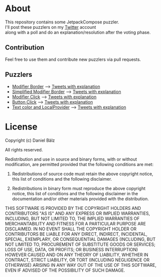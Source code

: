 # About
This repository contains some JetpackCompose puzzler.  
I'll post these puzzlers on my [Twitter](https://twitter.com/dbaelz) account  
along with a poll and do an explanation/resolution after the voting phase.

## Contribution
Feel free to use them and contribute new puzzlers via pull requests.

## Puzzlers
- [Modifier Border](app/src/main/java/de/dbaelz/demo/compose/puzzler/ui/puzzler/ModifierBorderPuzzlerScreen.kt)
--> [Tweets with explanation](https://twitter.com/dbaelz/status/1418134001232056320)
- [Simplified Modifier Border](app/src/main/java/de/dbaelz/demo/compose/puzzler/ui/puzzler/ModifierBorderSimplifiedScreen.kt)
--> [Tweets with explanation](https://twitter.com/dbaelz/status/1418498803456434178)
- [Modifier Click](app/src/main/java/de/dbaelz/demo/compose/puzzler/ui/puzzler/ModifierClickPuzzlerScreen.kt)
--> [Tweets with explanation](https://twitter.com/dbaelz/status/1419730567327895559)
- [Button Click](app/src/main/java/de/dbaelz/demo/compose/puzzler/ui/puzzler/ButtonClickPuzzlerScreen.kt)
--> [Tweets with explanation](https://twitter.com/dbaelz/status/1419976352946692117)
- [Text color and LocalProvider](app/src/main/java/de/dbaelz/demo/compose/puzzler/ui/puzzler/TextAndLocalProviderPuzzlerScreen.kt)
--> [Tweets with explanation](https://twitter.com/dbaelz/status/1423248388255059976)

# License
Copyright (c) Daniel Bälz

All rights reserved.

Redistribution and use in source and binary forms, with or without
modification, are permitted provided that the following conditions are met:

1. Redistributions of source code must retain the above copyright notice, this
   list of conditions and the following disclaimer.

2. Redistributions in binary form must reproduce the above copyright notice,
   this list of conditions and the following disclaimer in the documentation
   and/or other materials provided with the distribution.

THIS SOFTWARE IS PROVIDED BY THE COPYRIGHT HOLDERS AND CONTRIBUTORS "AS IS"
AND ANY EXPRESS OR IMPLIED WARRANTIES, INCLUDING, BUT NOT LIMITED TO, THE
IMPLIED WARRANTIES OF MERCHANTABILITY AND FITNESS FOR A PARTICULAR PURPOSE ARE
DISCLAIMED. IN NO EVENT SHALL THE COPYRIGHT HOLDER OR CONTRIBUTORS BE LIABLE
FOR ANY DIRECT, INDIRECT, INCIDENTAL, SPECIAL, EXEMPLARY, OR CONSEQUENTIAL
DAMAGES (INCLUDING, BUT NOT LIMITED TO, PROCUREMENT OF SUBSTITUTE GOODS OR
SERVICES; LOSS OF USE, DATA, OR PROFITS; OR BUSINESS INTERRUPTION) HOWEVER
CAUSED AND ON ANY THEORY OF LIABILITY, WHETHER IN CONTRACT, STRICT LIABILITY,
OR TORT (INCLUDING NEGLIGENCE OR OTHERWISE) ARISING IN ANY WAY OUT OF THE USE
OF THIS SOFTWARE, EVEN IF ADVISED OF THE POSSIBILITY OF SUCH DAMAGE.